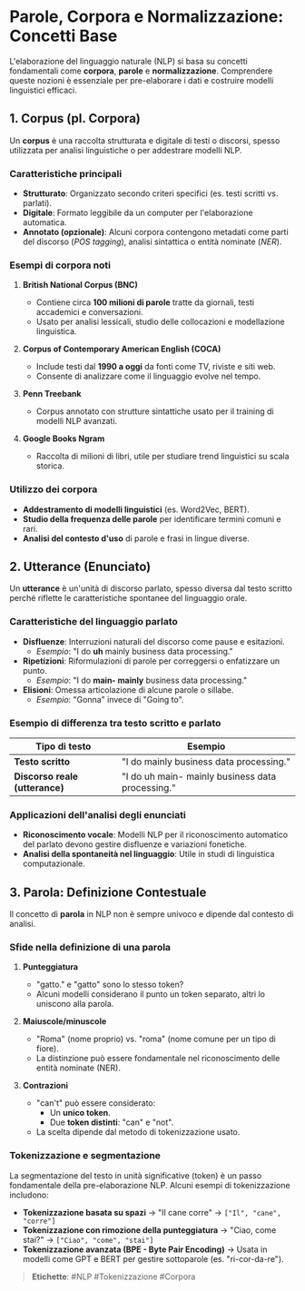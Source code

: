 # **Parole, Corpora e Normalizzazione: Concetti Base**

L'elaborazione del linguaggio naturale (NLP) si basa su concetti fondamentali come **corpora**, **parole** e **normalizzazione**. Comprendere queste nozioni è essenziale per pre-elaborare i dati e costruire modelli linguistici efficaci.

## **1. Corpus (pl. Corpora)**  
Un **corpus** è una raccolta strutturata e digitale di testi o discorsi, spesso utilizzata per analisi linguistiche o per addestrare modelli NLP.  

### **Caratteristiche principali**
- **Strutturato**: Organizzato secondo criteri specifici (es. testi scritti vs. parlati).  
- **Digitale**: Formato leggibile da un computer per l'elaborazione automatica.  
- **Annotato (opzionale)**: Alcuni corpora contengono metadati come parti del discorso (*POS tagging*), analisi sintattica o entità nominate (*NER*).  

### **Esempi di corpora noti**
1. **British National Corpus (BNC)**  
   - Contiene circa **100 milioni di parole** tratte da giornali, testi accademici e conversazioni.  
   - Usato per analisi lessicali, studio delle collocazioni e modellazione linguistica.  

2. **Corpus of Contemporary American English (COCA)**  
   - Include testi dal **1990 a oggi** da fonti come TV, riviste e siti web.  
   - Consente di analizzare come il linguaggio evolve nel tempo.  

3. **Penn Treebank**  
   - Corpus annotato con strutture sintattiche usato per il training di modelli NLP avanzati.  

4. **Google Books Ngram**  
   - Raccolta di milioni di libri, utile per studiare trend linguistici su scala storica.  

### **Utilizzo dei corpora**
- **Addestramento di modelli linguistici** (es. Word2Vec, BERT).  
- **Studio della frequenza delle parole** per identificare termini comuni e rari.  
- **Analisi del contesto d'uso** di parole e frasi in lingue diverse.  

## **2. Utterance (Enunciato)**  
Un **utterance** è un'unità di discorso parlato, spesso diversa dal testo scritto perché riflette le caratteristiche spontanee del linguaggio orale.  

### **Caratteristiche del linguaggio parlato**
- **Disfluenze**: Interruzioni naturali del discorso come pause e esitazioni.  
  - *Esempio*: "I do **uh** mainly business data processing."  
- **Ripetizioni**: Riformulazioni di parole per correggersi o enfatizzare un punto.  
  - *Esempio*: "I do **main- mainly** business data processing."  
- **Elisioni**: Omessa articolazione di alcune parole o sillabe.  
  - *Esempio*: "Gonna" invece di "Going to".  

### **Esempio di differenza tra testo scritto e parlato**
| Tipo di testo  | Esempio |
|---------------|---------|
| **Testo scritto** | "I do mainly business data processing." |
| **Discorso reale (utterance)** | "I do uh main- mainly business data processing." |

### **Applicazioni dell'analisi degli enunciati**
- **Riconoscimento vocale**: Modelli NLP per il riconoscimento automatico del parlato devono gestire disfluenze e variazioni fonetiche.  
- **Analisi della spontaneità nel linguaggio**: Utile in studi di linguistica computazionale.  

## **3. Parola: Definizione Contestuale**  
Il concetto di **parola** in NLP non è sempre univoco e dipende dal contesto di analisi.

### **Sfide nella definizione di una parola**
1. **Punteggiatura**  
   - "gatto." e "gatto" sono lo stesso token?  
   - Alcuni modelli considerano il punto un token separato, altri lo uniscono alla parola.  

2. **Maiuscole/minuscole**  
   - "Roma" (nome proprio) vs. "roma" (nome comune per un tipo di fiore).  
   - La distinzione può essere fondamentale nel riconoscimento delle entità nominate (NER).  

3. **Contrazioni**  
   - "can't" può essere considerato:  
     - Un **unico token**.  
     - Due **token distinti**: "can" e "not".  
   - La scelta dipende dal metodo di tokenizzazione usato.  

### **Tokenizzazione e segmentazione**
La segmentazione del testo in unità significative (token) è un passo fondamentale della pre-elaborazione NLP. Alcuni esempi di tokenizzazione includono:  
- **Tokenizzazione basata su spazi** → "Il cane corre" → `["Il", "cane", "corre"]`  
- **Tokenizzazione con rimozione della punteggiatura** → "Ciao, come stai?" → `["Ciao", "come", "stai"]`  
- **Tokenizzazione avanzata (BPE - Byte Pair Encoding)** → Usata in modelli come GPT e BERT per gestire sottoparole (es. "ri-cor-da-re").  

> **Etichette**: #NLP #Tokenizzazione #Corpora  
